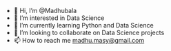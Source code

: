 - 👋 Hi, I’m @Madhubala
- 👀 I’m interested in Data Science
- 🌱 I’m currently learning Python and Data Science
- 💞️ I’m looking to collaborate on Data Science projects
- 📫 How to reach me madhu.masy@gmail.com

<!---
Madhubala03/Madhubala03 is a ✨ special ✨ repository because its `README.md` (this file) appears on your GitHub profile.
You can click the Preview link to take a look at your changes.
--->
